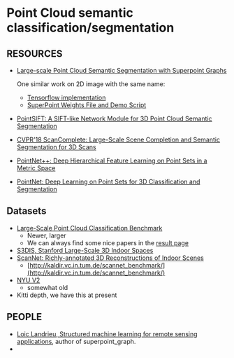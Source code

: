 # Point Cloud semantic classification/segmentation

## RESOURCES

* [Large-scale Point Cloud Semantic Segmentation with Superpoint Graphs](https://github.com/loicland/superpoint_graph)

    One similar work on 2D image with the same name:
    - [Tensorflow implementation](https://github.com/rpautrat/SuperPoint)
    - [SuperPoint Weights File and Demo Script](https://github.com/MagicLeapResearch/SuperPointPretrainedNetwork)
* [PointSIFT: A SIFT-like Network Module for 3D Point Cloud Semantic Segmentation](https://github.com/MVIG-SJTU/pointSIFT)
* [CVPR'18 ScanComplete: Large-Scale Scene Completion and Semantic Segmentation for 3D Scans](https://github.com/angeladai/ScanComplete)
* [PointNet++: Deep Hierarchical Feature Learning on Point Sets in a Metric Space](https://github.com/charlesq34/pointnet2)
* [PointNet: Deep Learning on Point Sets for 3D Classification and Segmentation](https://github.com/charlesq34/pointnet)

## Datasets

* [Large-Scale Point Cloud Classification Benchmark](http://www.semantic3d.net/)
    - Newer, larger
    - We can always find some nice papers in the [result page](http://www.semantic3d.net/view_results.php)
* [S3DIS, Stanford Large-Scale 3D Indoor Spaces](http://buildingparser.stanford.edu/dataset.html)
* [ScanNet: Richly-annotated 3D Reconstructions of Indoor Scenes](http://www.scan-net.org)
    - [http://kaldir.vc.in.tum.de/scannet_benchmark/](http://kaldir.vc.in.tum.de/scannet_benchmark/)
* [NYU V2](https://cs.nyu.edu/~silberman/datasets/nyu_depth_v2.html)
    - somewhat old
* Kitti depth, we have this at present

## PEOPLE

* [Loic Landrieu, Structured machine learning for remote sensing applications](https://loiclandrieu.com/), author of superpoint_graph.
* 
